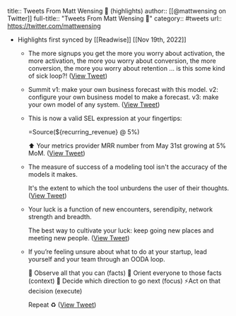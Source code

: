 title:: Tweets From Matt Wensing 🐙 (highlights)
author:: [[@mattwensing on Twitter]]
full-title:: "Tweets From Matt Wensing 🐙"
category:: #tweets
url:: https://twitter.com/mattwensing

- Highlights first synced by [[Readwise]] [[Nov 19th, 2022]]
	- The more signups you get the more you worry about activation, the more activation, the more you worry about conversion, the more conversion, the more you worry about retention ... is this some kind of sick loop?! ([View Tweet](https://twitter.com/search?q=The%20more%20signups%20you%20get%20the%20more%20you%20worry%20about%20activation%2C%20the%20more%20activation%2C%20the%20more%20you%20worry%20about%20conversion%2C%20the%20more%20conversion%2C%20the%20more%20you%20worry%20about%20retention%20...%20is%20this%20some%20kind%20of%20sick%20loop%3F%21%20%28from%3A%40mattwensing%29))
	- Summit v1: make your own business forecast with this model.
	  v2: configure your own business model to make a forecast.
	  v3: make your own model of any system. ([View Tweet](https://twitter.com/mattwensing/status/1390873230718689283))
	- This is now a valid SEL expression at your fingertips:
	  
	  =Source(${recurring_revenue} @ 5%)
	  
	  ⬆️ Your metrics provider MRR number from May 31st growing at 5% MoM. ([View Tweet](https://twitter.com/mattwensing/status/1400584386291113987))
	- The measure of success of a modeling tool isn't the accuracy of the models it makes.  
	  
	  It's the extent to which the tool unburdens the user of their thoughts. ([View Tweet](https://twitter.com/mattwensing/status/1402748883839631367))
	- Your luck is a function of new encounters, serendipity, network strength and breadth.
	  
	  The best way to cultivate your luck: keep going new places and meeting new people. ([View Tweet](https://twitter.com/mattwensing/status/1428780860166246409))
	- If you’re feeling unsure about what to do at your startup, lead yourself and your team through an OODA loop.
	  
	  🔬 Observe all that you can (facts)
	  👀 Orient everyone to those facts (context)
	  🧠 Decide which direction to go next (focus)
	  ⚡️Act on that decision (execute)
	  
	  Repeat ♻️ ([View Tweet](https://twitter.com/mattwensing/status/1459548567350218755))